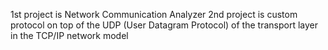 1st project is Network Communication Analyzer
2nd project is custom protocol on top of the UDP (User Datagram Protocol) of the transport layer in the TCP/IP network model
